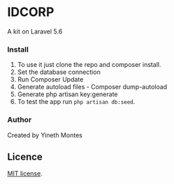 # IDCORP
A kit on Laravel 5.6

### Install
1. To use it just clone the repo and composer install.
2. Set the database connection 
3. Run Composer Update
4. Generate autoload files - Composer dump-autoload
5. Generate php artisan key:generate
6. To test the app run `php artisan db:seed`.

### Author
Created by Yineth Montes

## Licence
[MIT license](http://opensource.org/licenses/MIT).